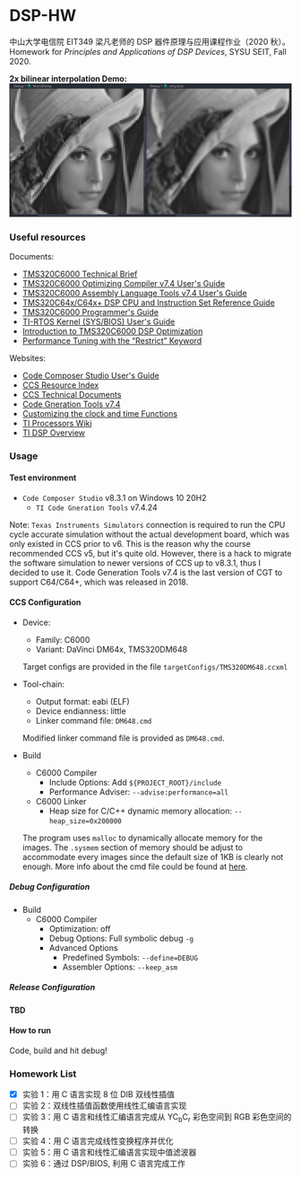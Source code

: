 # DSP-HW

中山大学电信院 EIT349 梁凡老师的 DSP 器件原理与应用课程作业（2020 秋）。  
Homework for _Principles and Applications of DSP Devices_, SYSU SEIT, Fall 2020.

**2x bilinear interpolation Demo:**
![Demo](demo.jpg)

### Useful resources

Documents:

- [TMS320C6000 Technical Brief](https://www.ti.com/lit/ug/spru197d/spru197d.pdf)
- [TMS320C6000 Optimizing Compiler v7.4 User's Guide](https://www.ti.com/lit/pdf/spru187)
- [TMS320C6000 Assembly Language Tools v7.4 User's Guide](https://www.ti.com/lit/pdf/spru186)
- [TMS320C64x/C64x+ DSP CPU and Instruction Set Reference Guide](https://www.ti.com/lit/pdf/spru732)
- [TMS320C6000 Programmer's Guide](https://www.ti.com/lit/ug/spru198k)
- [TI-RTOS Kernel (SYS/BIOS) User's Guide](https://www.ti.com/lit/pdf/spruex3)
- [Introduction to TMS320C6000 DSP Optimization](https://www.ti.com/lit/an/sprabf2/sprabf2.pdf)
- [Performance Tuning with the “Restrict” Keyword](https://processors.wiki.ti.com/images/f/ff/Bartley=Wiki_1.1=Performance_Tuning_with_the_RESTRICT_Keyword.pdf)

Websites:
- [Code Composer Studio User's Guide](https://software-dl.ti.com/ccs/esd/documents/users_guide/index.html)
- [CCS Resource Index](https://www.ti.com/tool/CCSTUDIO)
- [CCS Technical Documents](https://software-dl.ti.com/ccs/esd/documents/ccs_documentation-overview.html)
- [Code Gneration Tools v7.4](https://www.ti.com/tool/download/C6000-CGT-7-4)
- [Customizing the clock and time Functions](https://processors.wiki.ti.com/index.php/Customizing_the_clock_and_time_Functions)
- [TI Processors Wiki](https://processors.wiki.ti.com/)
- [TI DSP Overview](https://www.ti.com/processors/digital-signal-processors/overview.html)

### Usage

#### Test environment

- `Code Composer Studio` v8.3.1 on Windows 10 20H2
    - `TI Code Gneration Tools` v7.4.24

Note: `Texas Instruments Simulators` connection is required to run the CPU cycle accurate simulation without the actual development board, which was only existed in CCS prior to v6. This is the reason why the course recommended CCS v5, but it's quite old. However, there is a hack to migrate the software simulation to newer versions of CCS up to v8.3.1, thus I decided to use it. Code Generation Tools v7.4 is the last version of CGT to support C64/C64+, which was released in 2018.

#### CCS Configuration

- Device:
    - Family: C6000
    - Variant: DaVinci DM64x, TMS320DM648

    Target configs are provided in the file `targetConfigs/TMS320DM648.ccxml`

- Tool-chain:
    - Output format: eabi (ELF)
    - Device endianness: little
    - Linker command file: `DM648.cmd`

    Modified linker command file is provided as `DM648.cmd`.

- Build
    - C6000 Compiler
        - Include Options: Add `${PROJECT_ROOT}/include`
        - Performance Adviser: `--advise:performance=all`
    - C6000 Linker
        - Heap size for C/C++ dynamic memory allocation: `--heap_size=0x200000`

    The program uses `malloc` to dynamically allocate memory for the images. The `.sysmem` section of memory should be adjust to accommodate every images since the default size of 1KB is clearly not enough. More info about the cmd file could be found at [here](https://software-dl.ti.com/ccs/esd/documents/sdto_cgt_Linker-Command-File-Primer.html).

##### Debug Configuration 

- Build
    - C6000 Compiler
        - Optimization: off
        - Debug Options: Full symbolic debug `-g`
        - Advanced Options
            - Predefined Symbols: `--define=DEBUG`
            - Assembler Options: `--keep_asm`

##### Release Configuration

**TBD**

#### How to run

Code, build and hit debug!

### Homework List

- [x] 实验 1：用 C 语言实现 8 位 DIB 双线性插值
- [ ] 实验 2：双线性插值函数使用线性汇编语言实现
- [ ] 实验 3：用 C 语言和线性汇编语言完成从 YC<sub>b</sub>C<sub>r</sub> 彩色空间到 RGB 彩色空间的转换
- [ ] 实验 4：用 C 语言完成线性变换程序并优化
- [ ] 实验 5：用 C 语言和线性汇编语言实现中值滤波器
- [ ] 实验 6：通过 DSP/BIOS, 利用 C 语言完成工作
